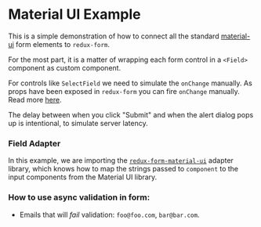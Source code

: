 # Material UI Example

This is a simple demonstration of how to connect all the standard
[material-ui](https://github.com/callemall/material-ui) form elements to `redux-form`.

For the most part, it is a matter of wrapping each form control in a `<Field>`
component as custom component.

For controls like `SelectField` we need to simulate the `onChange` manually. As props
have been exposed in `redux-form` you can fire `onChange` manually.
Read more [here](../../../docs/api/Field.md#usage).

The delay between when you click "Submit" and when the alert dialog pops up is intentional,
to simulate server latency.

### Field Adapter

In this example, we are importing the 
[`redux-form-material-ui`](https://github.com/erikras/redux-form-material-ui) adapter library, 
which knows how to map the strings passed to `component` to the input components from the 
Material UI library.

### How to use async validation in form:

* Emails that will _fail_ validation: `foo@foo.com`, `bar@bar.com`.

